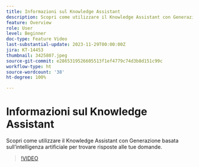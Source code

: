 ```yaml
---
title: Informazioni sul Knowledge Assistant
description: Scopri come utilizzare il Knowledge Assistant con Generazione basata sull’intelligenza artificiale per trovare risposte alle tue domande.
feature: Overview
role: User
level: Beginner
doc-type: Feature Video
last-substantial-update: 2023-11-29T00:00:00Z
jira: KT-14453
thumbnail: 3425807.jpeg
source-git-commit: e2865319526605513f1ef4779c74d3b8d151c99c
workflow-type: ht
source-wordcount: '38'
ht-degree: 100%

---
```



# Informazioni sul Knowledge Assistant

Scopri come utilizzare il Knowledge Assistant con Generazione basata sull’intelligenza artificiale per trovare risposte alle tue domande.

>[!VIDEO](https://video.tv.adobe.com/v/3425807/?learn=on)
